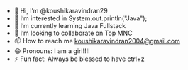 - 👋 Hi, I’m @koushikaravindran29
- 👀 I’m interested in System.out.println("Java");
- 🌱 I’m currently learning Java Fullstack
- 💞️ I’m looking to collaborate on Top MNC
- 📫 How to reach me koushikaravindran2004@gmail.com
- 😄 Pronouns: I am a girl!!!!
- ⚡ Fun fact: Always be blessed to have ctrl+z

<!---
koushikaravindran29/koushikaravindran29 is a ✨ special ✨ repository because its `README.md` (this file) appears on your GitHub profile.
You can click the Preview link to take a look at your changes.
--->
